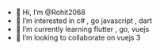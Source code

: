 - 👋 Hi, I’m @Rohit2068
- 👀 I’m interested in c# , go javascript , dart
- 🌱 I’m currently learning  flutter , go, vuejs
- 💞️ I’m looking to collaborate on vuejs 3


<!---
Rohit2068/Rohit2068 is a ✨ special ✨ repository because its `README.md` (this file) appears on your GitHub profile.
You can click the Preview link to take a look at your changes.
--->

